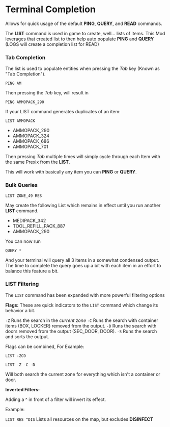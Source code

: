 # Terminal Completion
Allows for quick usage of the default **PING**, **QUERY**, and **READ** commands.

The **LIST** command is used in game to create, well... lists of items. This Mod leverages that created list to then help auto populate **PING** and **QUERY** (LOGS will create a completion list for READ)

### Tab Completion

The list is used to populate entities when pressing the *Tab* key (Known as "Tab Completion").

`PING AM`

Then pressing the *Tab* key, will result in

`PING AMMOPACK_290`


If your LIST command generates duplicates of an item:

`LIST AMMOPACK`

- AMMOPACK_290
- AMMOPACK_324
- AMMOPACK_686
- AMMOPACK_701

Then pressing *Tab* multiple times will simply cycle through each Item with the same Prexix from the **LIST**.

This will work with basically any item you can **PING** or **QUERY**.

### Bulk Queries

`LIST ZONE_49 RES`

May create the following List which remains in effect until you run another **LIST** command.

- MEDIPACK_342
- TOOL_REFILL_PACK_887
- AMMOPACK_290

You can now run

`QUERY *`

And your terminal will query all 3 items in a somewhat condensed output. The time to complete the query goes up a bit with each item in an effort to balance this feature a bit.

### LIST Filtering

The `LIST` command has been expanded with more powerful filtering options

**Flags:**
These are quick indicators to the `LIST` command which change its behavior a bit.

`-Z` Runs the search in the *current zone*
`-C` Runs the search with container items (BOX, LOCKER) removed from the output.
`-D` Runs the search with doors removed from the output (SEC_DOOR, DOOR).
`-S` Runs the search and sorts the output.

Flags can be combined, For Example:

`LIST -ZCD`

`LIST -Z -C -D`

Will both search the current zone for everything which isn't a container or door.

**Inverted Filters:**

Adding a \^ in front of a filter will invert its effect.

Example:

`LIST RES ^DIS`
Lists all resources on the map, but excludes **DISINFECT**